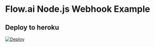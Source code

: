 # Flow.ai Node.js Webhook Example

## Deploy to heroku

[![Deploy](https://www.herokucdn.com/deploy/button.png)](https://heroku.com/deploy)
